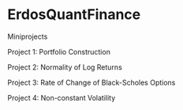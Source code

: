 # ErdosQuantFinance
Miniprojects

Project 1: Portfolio Construction	

Project 2: Normality of Log Returns
	
Project 3: Rate of Change of Black-Scholes Options
	
Project 4: Non-constant Volatility
